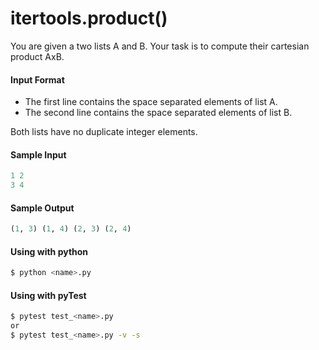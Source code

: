 # itertools.product()

You are given a two lists A and B. Your task is to compute their cartesian product AxB.

#### Input Format
* The first line contains the space separated elements of list A. 
* The second line contains the space separated elements of list B.

Both lists have no duplicate integer elements.

#### Sample Input
```python
1 2
3 4
```

#### Sample Output
```python
(1, 3) (1, 4) (2, 3) (2, 4)
```

#### Using with python
```bash
$ python <name>.py
```

#### Using with pyTest
```bash
$ pytest test_<name>.py
or
$ pytest test_<name>.py -v -s
```
